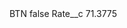<?xml version="1.0" encoding="UTF-8"?>
<CustomMetadata xmlns="http://soap.sforce.com/2006/04/metadata" xmlns:xsi="http://www.w3.org/2001/XMLSchema-instance" xmlns:xsd="http://www.w3.org/2001/XMLSchema">
    <label>BTN</label>
    <protected>false</protected>
    <values>
        <field>Rate__c</field>
        <value xsi:type="xsd:double">71.3775</value>
    </values>
</CustomMetadata>
